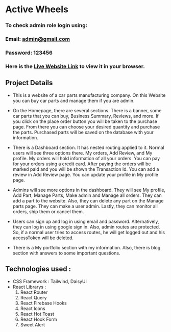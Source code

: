 # Active Wheels

### To check admin role login using: 
### Email: admin@gmail.com
### Password: 123456

### Here is the [Live Website Link](https://active-wheels.web.app/) to view it in your browser.

## Project Details

* This is a website of a car parts manufacturing company. On this Website you can buy car parts and manage them if you are admin.

* On the Homepage, there are several sections. There is a banner, some car parts that you can buy, Business Summary, Reviews, and more. If you click on the place order button you will be taken to the purchase page. From there you can choose your desired quantity and purchase the parts. Purchased parts will be saved on the database with your information.

* There is a Dashboard section. It has nested routing applied to it. Normal users will see three options there. My orders, Add Review, and My profile. My orders will hold information of all your orders. You can pay for your orders using a credit card. After paying the orders will be marked paid and you will be shown the Transaction Id. You can add a review in Add Review page. You can update your profile in My profile page.

* Admins will see more options in the dashboard. They will see My profile, Add Part, Manage Parts, Make admin and Manage all orders. They can add a part to the website. Also, they can delete any part on the Manage parts page. They can make a user admin. Lastly, they can monitor all orders, ship them or cancel them.

* Users can sign up and log in using email and password. Alternatively, they can log in using google sign in. Also, admin routes are protected. So, if a normal user tries to access routes, he will get logged out and his accessToken will be deleted.

* There is a My portfolio section with my information. Also, there is blog section with answers to some important questions.


## Technologies used :
* CSS Framework : Tailwind, DaisyUI
* React Librarys :
    1. React Router
    2. React Query
    3. React Firebase Hooks
    4. React Icons
    5. React Hot Toast
    6. React Hook Form
    7. Sweet Alert
